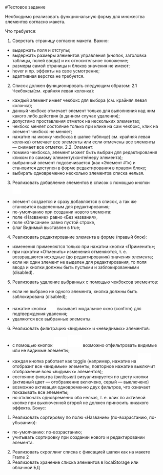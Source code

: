 #Тестовое задание

Необходимо реализовать функциональную форму для множества элементов согласно макета.

Что требуется:
1. Сверстать страницу согласно макета.
Важно:
- выдержать поля и отступы;
- выдержать размеры элементов управления (кнопок, заголовка таблицы, полей ввода) и их
относительное положение;
- размеры самой страницы и блоков значения не имеют;
- hover и пр. эффекты на свое усмотрение;
- адаптивная верстка не требуется.
2. Список должен функционировать следующим образом:
2.1 Чекбоксы(см. крайняя левая колонка):
- каждый элемент имеет чекбокс для выбора (см. крайняя левая колонка);
- данный чекбокс отмечает элемент только для выполнения над ним какого либо действия
(в данном случае удаления);
- допустимо проставления отметок на нескольких элементах;
- чекбокс меняет состояние только при клике на сам чекбокс, клик на элемент чекбокс не
меняет;
- нажатие на иконку чекбокса в шапке таблице( см. крайняя левая колонка) отмечает все
элементы или если отмечены все элементы — снимает все отметки.
2.2. Элемент:
- помимо чекбокса, элемент может быть выбран для редактирования кликом по самому
элементу(контейнеру элемента);
- выбранный элемент подсвечивается (как «Элемент #1») и становится доступен в форме
редактирования в правом блоке;
- выбирать одновременно несколько элементов списка нельзя.
3. Реализовать добавление элементов в список с помощью кнопки ![alt text](https://github.com/TIBET7/test_task_Consist/blob/master/source/img/plus.svg)
- элемент создается и сразу добавляется в список, а так же становится выделенным для
редактирования;
- по-умолчанию при создании нового элемента:
- поле «Название» равно «Без названия»,
- поле «Описание» равно пустой строке,
- флаг Видимый выставлен в true;
4. Реализовать редактирование элемента в форме (правый блок):
- изменения применяются только при нажатии кнопки «Применить»;
- при нажатии «Отменить» изменения отменяются, т. е. возвращаются исходные (до
редактирования) значения элемента;
- если ни один элемент не выделен для редактирования, то поля ввода и кнопки должны
быть пустыми и заблокированными (disabled).
5. Реализовать удаление выбранных с помощью чекбоксов элементов:
- если не выбрано не одного элемента, кнопка должны быть заблокирована (disabled);
- нажатие кнопки ![alt text](https://github.com/TIBET7/test_task_Consist/blob/master/source/img/delete.svg) вызывает модальное окно (confirm) для подтверждения удаления;
- удаляются все выбранные элементы.
6. Реализовать фильтрацию «видимых» и «невидимых» элементов:
- с помощью кнопок ![alt text](https://github.com/TIBET7/test_task_Consist/blob/master/source/img/visible.svg) ![alt text](https://github.com/TIBET7/test_task_Consist/blob/master/source/img/hidden.svg) возможно отфильтровать видимые или не видимые элементы;
- каждая кнопка работает как toggle (например, нажатие на ![alt text](https://github.com/TIBET7/test_task_Consist/blob/master/source/img/visible.svg) отобразит все «видимые»
элементы, повторное нажатие выключит отображение всех «видимых» элементов);
- состояние фильтра (вкл/выкл) визуализируется по цвету кнопки (активный цвет —
отображение включено, серый — выключено)
- возможно активация одновременно двух фильтров, что означает показывать все элементы;
- но отключать одновременно оба нельзя, т. е. клик по активной кнопке при выключенной
второй не должен приносить никакого эффекта.
Бонус:
1. Реализовать сортировку по полю «Название» (по-возрастанию, по-убыванию):
- по-умолчанию: по-возрастанию;
- учитывать сортировку при создании нового и редактировании элемента.
2. Реализовать скроллинг списка с фиксацией шапки как на макете Frame 2
3. Реализовать хранение списка элементов в localStorage или облачной БД
